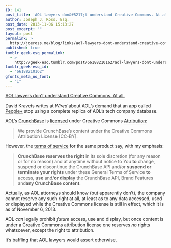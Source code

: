 ```yaml
---
ID: 141
post_title: 'AOL lawyers don&#8217;t understand Creative Commons. At all.'
author: Joseph J. Ross, Esq.
post_date: 2013-11-06 15:13:27
post_excerpt: ""
layout: post
permalink: >
  http://joeross.me/blog/links/aol-lawyers-dont-understand-creative-commons-at/
published: true
tumblr_geek-esq_permalink:
  - >
    http://geek-esq.tumblr.com/post/66188210162/aol-lawyers-dont-understand-creative-commons-at
tumblr_geek-esq_id:
  - "66188210162"
gfonts_meta_no_font:
  - "1"
---
```

<a href='http://www.wired.com/threatlevel/2013/11/aol-crunchbase-cc-flap/'>AOL lawyers don't understand Creative Commons. At all.</a><div class="link_description"><p>David Kravets writes at <em>Wired</em> about AOL&#8217;s demand that an app called <a href="http://getpeopleplus.com/" target="_blank">People+</a> stop using a complete replica of AOL&#8217;s tech company database.</p>

<p>AOL&#8217;s <a href="http://www.crunchbase.com/" target="_blank">CrunchBase</a> is <a href="http://www.crunchbase.com/" target="_blank">licensed</a> under Creative Commons <a href="http://creativecommons.org/licenses/by/3.0/us/" target="_blank">Attribution</a>:</p>

<blockquote>
  <p>We provide CrunchBase&#8217;s content under the Creative Commons Attribution License [CC-BY].</p>
</blockquote>

<p>However, the <a href="http://info.crunchbase.com/docs/terms-of-service/" target="_blank">terms of service</a> for the same product say, with my emphasis:</p>

<blockquote>
  <p><strong>CrunchBase reserves the right</strong> in its sole discretion (for any reason or for no reason) and at anytime without notice to You <strong>to</strong> change, suspend or discontinue the CrunchBase API and/or <strong>suspend or terminate your rights</strong> under these General Terms of Service <strong>to</strong> access, <strong>use</strong> and/<strong>or display</strong> the CrunchBase API, Brand Features and<strong>any CrunchBase content</strong>.</p>
</blockquote>

<p>Actually, as AOL attorneys should know (but apparently don&#8217;t), the company cannot reserve any such right at all, at least as to any data accessed, used or displayed while the Creative Commons license is still in effect, which it is as of November 6, 2013.</p>

<p>AOL <em>can</em> legally prohibit <em>future</em> access, use and display, but once content is under a Creative Commons attribution license one reserves <em>no</em> rights whatsoever, except the right to attribution.</p>

<p>It&#8217;s baffling that AOL lawyers would assert otherwise.</p></div>